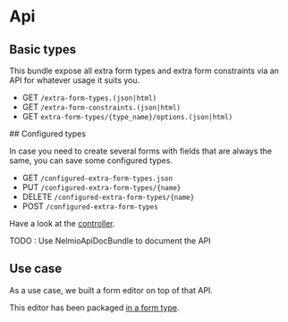 Api
===

## Basic types

This bundle expose all extra form types and extra form constraints via an API for whatever usage it suits you.

* GET `/extra-form-types.(json|html)`
* GET `/extra-form-constraints.(json|html)`
* GET `extra-form-types/{type_name}/options.(json|html)`

## Configured types

In case you need to create several forms with fields that are always the same, you can save some configured types.

* GET `/configured-extra-form-types.json`
* PUT `/configured-extra-form-types/{name}`
* DELETE `/configured-extra-form-types/{name}`
* POST `/configured-extra-form-types`

Have a look at the [controller](../../Controller/ApiController.php).

TODO : Use NelmioApiDocBundle to document the API

## Use case

As a use case, we built a form editor on top of that API.

This editor has been packaged [in a form type](editor.md).
